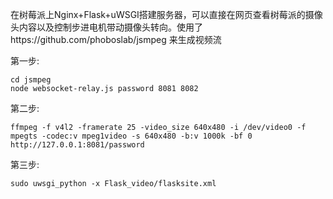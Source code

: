 在树莓派上Nginx+Flask+uWSGI搭建服务器，可以直接在网页查看树莓派的摄像头内容以及控制步进电机带动摄像头转向。使用了https://github.com/phoboslab/jsmpeg 来生成视频流


第一步:
~~~
cd jsmpeg
node websocket-relay.js password 8081 8082
~~~
第二步:
~~~
ffmpeg -f v4l2 -framerate 25 -video_size 640x480 -i /dev/video0 -f mpegts -codec:v mpeg1video -s 640x480 -b:v 1000k -bf 0 http://127.0.0.1:8081/password
~~~
第三步:
~~~
sudo uwsgi_python -x Flask_video/flasksite.xml
~~~
